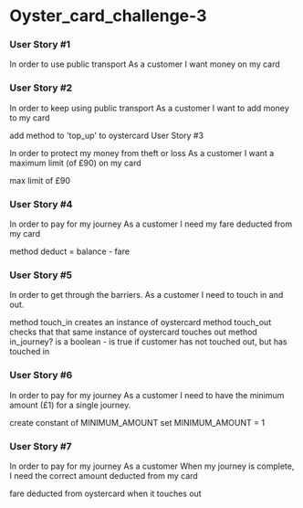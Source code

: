 # Oyster_card_challenge-3

### User Story #1

In order to use public transport As a customer I want money on my card

### User Story #2

In order to keep using public transport As a customer I want to add money to my card

add method to 'top_up' to oystercard
User Story #3

In order to protect my money from theft or loss As a customer I want a maximum limit (of £90) on my card

max limit of £90

### User Story #4

In order to pay for my journey As a customer I need my fare deducted from my card

method deduct = balance - fare

### User Story #5

In order to get through the barriers. As a customer I need to touch in and out.

method touch_in creates an instance of oystercard
method touch_out checks that that same instance of oystercard touches out
method in_journey? is a boolean - is true if customer has not touched out, but has touched in

### User Story #6

In order to pay for my journey As a customer I need to have the minimum amount (£1) for a single journey.

create constant of MINIMUM_AMOUNT
set MINIMUM_AMOUNT = 1

### User Story #7 
In order to pay for my journey As a customer When my journey is complete, I need the correct amount deducted from my card

fare deducted from oystercard when it touches out
